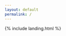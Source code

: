 ```yaml
---
layout: default
permalink: /
---
```


{% include landing.html %}

<!-- <div id="particles-js" style="background-image: url('imgs/landing/4015765_195_removeBG.png'); background-size: 40% auto; background-repeat: no-repeat;background-position: bottom right;" ></div> -->

<div id="particles-js"></div> 

<!-- style="background-image: url('imgs/landing/4015765_195_removeBG.png'); background-size: 40% auto; background-repeat: no-repeat; background-position: bottom right;"></div> -->

<style>
    #particles-js::before {
    content: "";
    position: absolute;
    top: 0;
    left: 0;
    width: 100%;
    height: 100%;
    background-image: url('../imgs/landing/4015765_195_removeBG.png');
    background-size: cover; /* Adjust the size as needed */
    background-repeat: no-repeat; /* Adjust the repeat as needed */
    animation: yourAnimation 2.5s ease-in forwards; /* Adjust the animation as needed */
    background-size: 40% auto; /* Default background size for smaller screens */
        background-repeat: no-repeat; /* Default background repeat for smaller screens */
        /* background-position: bottom -10vh right -10vh ; Default background position for smaller screens */
    background-position: 99% 100%; /* Background position at the bottom center of the page */

    }

    @keyframes yourAnimation {
    0% {
      opacity: 0.2;
      /* Define initial background properties */
    }
    60%{
      opacity: 0.8;
    }
    100% {
      opacity: 0.1;

      /* Define final background properties */
    }
    }
</style>

<script src="../particles.js"></script>
<script src="../app.js"></script>
